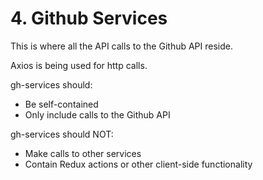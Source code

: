 # 4. Github Services

This is where all the API calls to the Github API reside.

Axios is being used for http calls.

gh-services should:
- Be self-contained
- Only include calls to the Github API

gh-services should NOT: 
- Make calls to other services
- Contain Redux actions or other client-side functionality
